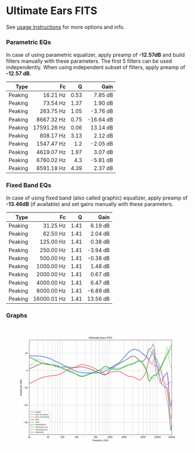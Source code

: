 # Ultimate Ears FITS
See [usage instructions](https://github.com/jaakkopasanen/AutoEq#usage) for more options and info.

### Parametric EQs
In case of using parametric equalizer, apply preamp of **-12.57dB** and build filters manually
with these parameters. The first 5 filters can be used independently.
When using independent subset of filters, apply preamp of **-12.57 dB**.

| Type    | Fc          |    Q | Gain      |
|--------:|------------:|-----:|----------:|
| Peaking | 16.21 Hz    | 0.53 | 7.85 dB   |
| Peaking | 73.54 Hz    | 1.37 | 1.90 dB   |
| Peaking | 263.75 Hz   | 1.05 | -3.76 dB  |
| Peaking | 8667.32 Hz  | 0.75 | -16.64 dB |
| Peaking | 17591.26 Hz | 0.06 | 13.14 dB  |
| Peaking | 808.17 Hz   | 3.13 | 2.12 dB   |
| Peaking | 1547.47 Hz  | 1.2  | -2.05 dB  |
| Peaking | 4619.07 Hz  | 1.97 | 3.07 dB   |
| Peaking | 6760.02 Hz  | 4.3  | -5.81 dB  |
| Peaking | 8591.18 Hz  | 4.39 | 2.37 dB   |

### Fixed Band EQs
In case of using fixed band (also called graphic) equalizer, apply preamp of **-13.46dB**
(if available) and set gains manually with these parameters.

| Type    | Fc          |    Q | Gain     |
|--------:|------------:|-----:|---------:|
| Peaking | 31.25 Hz    | 1.41 | 6.19 dB  |
| Peaking | 62.50 Hz    | 1.41 | 2.04 dB  |
| Peaking | 125.00 Hz   | 1.41 | 0.38 dB  |
| Peaking | 250.00 Hz   | 1.41 | -3.94 dB |
| Peaking | 500.00 Hz   | 1.41 | -0.38 dB |
| Peaking | 1000.00 Hz  | 1.41 | 1.48 dB  |
| Peaking | 2000.00 Hz  | 1.41 | 0.67 dB  |
| Peaking | 4000.00 Hz  | 1.41 | 6.47 dB  |
| Peaking | 8000.00 Hz  | 1.41 | -6.89 dB |
| Peaking | 16000.01 Hz | 1.41 | 13.56 dB |

### Graphs
![](./Ultimate%20Ears%20FITS.png)